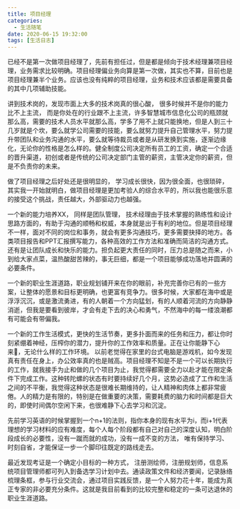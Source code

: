 ```yaml
---
title: 项目经理
categories:
  - 生活随笔
date: 2020-06-15 19:32:00
tags: [生活日志]
---
```


已经不是第一次做项目经理了，先前有担任过，但是都是倾向于技术经理兼项目经理，业务需求比较明确。项目经理偏业务向算是第一次做，其实也不算，目前也是项目经理兼半个业务。应该也没有纯粹的项目经理，业务和技术应该都是需要具备的其中几项辅助技能。

讲到技术岗的，发现市面上大多的技术岗真的很心酸， 很多时候并不是你的能力比不上主流， 而是你处在的行业跟不上主流，许多智慧城市信息化公司的瓶颈就那么高，需要的技术人员水平就那么高，学多了用不上就只能换地，但是人到三十几岁就是个坎，要么就学公司需要的技能，要么就努力提升自己管理水平，努力提升带团队和业务沟通的水平，要么就等待裁员或者是从研发换到实施，逐渐边缘化，无论你的性格是怎么样的。健全制度公司决定所有员工的工资，确定一个合适的晋升渠道，初创或者是传统的公司决定部门主管的薪资，主管决定你的薪资，但是不负责你的未来。 

做了项目经理之后好处还是很明显的， 学习成长很快，因为很全面，也很琐碎，其实我一开始就明白，做项目经理是更加考验人的综合水平的，所以我也能很乐意的接受这个挑战，责任越大，外部驱动力也越强。

一个新的能力培养XX， 同样是团队管理， 技术经理由于技术掌握的熟练性和设计思路方面的，有助于沟通的顺畅和权威，本身就是出于有利的地位。但是项目经理不一样，面对不同的岗位和事务，就会有更多沟通技巧，更多需要抉择的地方。各类项目报告和PPT汇报撰写能力，各种高效的工作方法和准确而简洁的沟通方式。还有是让团队成长和快乐的能力。担负起更大责任的同时，压力总是随之而来，小到给大家点菜，温热酸甜苦辣的，事无巨细，都是一个项目能够成功落地并圆满的必要条件。

一个新的职业生涯道路，职业规划铺开来在你的眼前，补充完善你已有的一些方案，让整体的愿景和目标更明确，也更富有竞争力。很多时候，大家都在海中或是浮浮沉沉，或是激流勇进，有的人朝着一个方向猛划，有的人顺着河流的方向静静消逝，但我是要看到彼岸，才会有走下去的决心和勇气，不然海中的每一缕浪潮都有可能会有带偏我。

一个新的工作生活模式，更快的生活节奏，更多扑面而来的任务和压力，都让你时刻紧绷着神经，压榨你的潜力，提升你的工作效率和质量。正在让你能静下心来，无论什么样的工作环境。 以前老觉得在家里的台式电脑是游戏机，如今发现真有责任在身上，办公效率真的也是贼高。项目经理不知是不是一个可以长期执行的工作，就我接手为止和做的几个项目为止，我觉得都需要全力以赴才能在限定条件下完成工作。这种转陀螺的状态有时要持续好几个月，这势必造成了工作和生活之间的不平衡，我觉得这种状态是很难长期维持的，让人精神和肉体上都非常疲倦。人的精力是有限的，特别是在做重要的决策，需要耗费的脑力和时间都是巨大的，即使时间偶尔空闲下来，也很难静下心去学习和沉淀。

先前学习英语的时候掌握到一个n+1的法则，指你本身的现有水平为i，而i+1代表理想的学习材料的应有难度，每个人每个阶段都有自己对自己的深度认知，明白阶段成长的必要性，没有一蹴而就的成功，没有一成不变的方法， 唯有保持学习、时刻自省，才能保证一步一个脚印往既定的路线走去。

最近发现考证是一个确定小目标的一种方式， 注册测绘师，注册规划师，信息系统项目管理师都可列入到备选学习计划中去。通读政策文件和经济要闻，记录脉络梳理条框，参与行业交流会，通过项目实践反馈，是一个人努力花十年，能成为真正专家的非必要充分条件。这就是我目前看到的比较完整和稳定的一条可达退休的职业生涯道路。